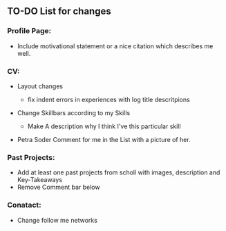 ## TO-DO List for changes

### Profile Page:
- Include motivational statement or a nice citation which describes me well.  

### CV:
- Layout changes
  - fix indent errors in experiences with log title descritpions
    
- Change Skillbars according to my Skills
    - Make A description why I think I've this particular skill
- Petra Soder Comment for me in the List with a picture of her.

### Past Projects:
- Add at least one past projects from scholl with images, description and Key-Takeaways
- Remove Comment bar below

### Conatact:
- Change follow me networks


